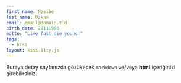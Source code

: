 ```yaml
---
first_name: Nesibe
last_name: Ozkan
email: email@domain.tld
birth_date: 29111996
motto: "Live fast die young!"
tags:
  - kisi
layout: kisi.11ty.js
---
```

Buraya detay sayfanızda gözükecek `markdown` ve/veya <b>html</b> içeriğinizi girebilirsiniz.